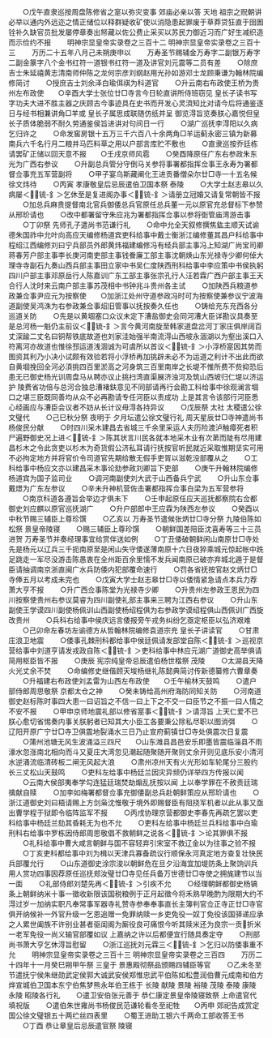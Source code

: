 <!-- { "loadSidebar": true } -->
　　○戊午直隶巡按周盘陈修省之寔以弥灾变事  郊庙必亲以答  天地  祖宗之贶朝讲必举以通内外远迩之情正储位以释群疑收矿使以消隐患起罪废于草莽贷狂直于囹圄铨补久缺官员批发屡停章奏出帑藏以佐公费止采买以苏民力御近习而广好生减织造而示俭约不报
　　明神宗显皇帝实录卷之三百十二
明神宗显皇帝实录卷之三百十三
　　万历二十五年八月己未朔庚申以
　　万寿圣节赐辅金万寿字二副银万寿字二副金篆字八个金书红符一道银书红符一道及讲官刘元震等二员有差
　　○除庶吉士朱延禧黄志清南师仲陈之龙何宗彦刘纲赵用光孙如游邓士龙顾秉谦为翰林院编修简讨
　　○授庶吉士刘余泽白瑜佴祺为科道官
　　○升云南右布政使王桥为贵州左布政使　　○辛酉大学士张位廿□寺言今日轮直讲所侍班窃见  皇长子读书写字功夫大进不胜主器之庆顾古今事迹具在史书而开发心灵湏知比对请今后将通鉴逐日与经书相兼讲角□羊或  皇长子属思成联随仿纸并呈  御览淂旨览奏朕心嘉悦但皇长子质体脆弱不耐久劳通鉴侯旨进讲对句间日一行
　　○湖广巡抚李淂阳以久病乞归许之
　　○命发窖房银十五万三千六百八十余两角□羊运蓟永密三镇为新募南兵六千名行月二粮并马匹料草之用以户部言库贮不敷也
　　○直隶巡按乔廷栋请罢矿正储以回天意不报　　○壬戌京师风雹
　　○癸酉降原任广东右参政朱东光为广西右参议
　　○升副总兵管分守倒马关参将事署都指挥佥事王永寿为署都督佥事充五军营副将
　　○甲子宴乌斯藏阐化王进贡番僧朵尔廿□寺一十五名候徐文炜待
　　○丙寅  孝康敬皇后忌辰遣伯卫国本祭  泰陵
　　○大学士赵志皋以久病屡＜锍-釒＞乞休至是复进阁办事＜锍-釒＞请册立冠婚又请复常朝皆不报
　　○加总兵麻贵提督南北官兵御倭总兵官原任总兵董一元以原官充总督标下参赞从邢玠请也
　　○改中都署留守朱应兆为署都指挥佥事以参将衘管庙湾游击事
　　○丁卯祭  先师孔子遣尚书范谦行礼
　　○命中允全天叙修撰焦鈜主顺天试谕德朱国祚中允叶向高应天编修杨道宾吏科给事中戴士衡浙江编修董其昌户科给事中程绍江西编修刘曰宁兵部员外郎黄炜福建编修冯有经兵部主事冯上知湖广尚宝司卿蒋春芳户部主事李长庚河南吏部主事钱餋廉工部主事沈朝焕山东光禄寺少卿何倬大理寺寺副石九奏山西兵部主事田立家中书吴仁度陕西刑科给事中李应策中书侯执躬四川户部主事邓原岳行人陈嘉训广东工部主事张宗孔行人汪若霖广西户部主事王天合行人沈时来云南户部主事苏茂相中书钟兆斗贵州各主试
　　○加陕西兵粮道参政兼佥事尹应元为按察使　　○加浙江处州守道参政冯时可为按察使兼参议宁波海道副使吴鸿洙为右参政兼佥事炤旧管事以抚按奏久任也
　　○铸给充东充西各分巡道关防
　　○先是以黄堌塞口众议未定下漕盐御史会同河漕大臣详勘议具奏至是总河杨一魁仍主前议＜锍-釒＞言今黄河南旋至韩家道盘岔河丁家庄俱岸阔百丈深踰二丈名曰铜帮铁底故道也刘家洼始强半南流淂山西坡永涸湖以为壑出溪口入符离河亦故道也惟徐邳运道浅涸诚为可虞所以首议＜锍-釒＞小浮桥寔因其势而图资其利乃小决小试颇有效验若将小浮桥再加挑辟未必不为运道之利计不出此而欲自黄堌挽回全河必湏挑四百里淤高之河身筑三百里南岸之长堤不惟所费不赀抑恐后患无已御史杨光训周盘马从聘亦议止挑扫湾直渠展济浊河及筑山西坡归仁堤以济运护  陵费省功倍与总河合独总漕褚鈇意见不同部请再行会勘工科给事中徐观澜言堌口之堪三臣既同善均从众不必再勘请专任河臣以责成功  上是其言令该部行河臣悉心经画应与漕臣会议者不妨从长计议毋淂各持异议
　　○戊辰祭  太社  太稷遣公徐文璧代
　　○己巳秋分祭  夜明于  夕月坛遣公徐文璧行礼  周天星辰廿□寺神遣尚书杨俊民分献
　　○时四川采木建昌去省城三千余里采运人夫历险渡泸触瘴死者积尸遍野御史况上进＜锍-釒＞陈其状言川民各就本地采木业有次苐而陡有尽用建昌杉木之令此贪吏以杉木为奇货假公济私耳请行抚按官听民就近采取惟期坚实可用不必拘定地方并将官价令司道官先期给散无假手吏胥以滋乾没部覆从之
　　○工科给事中杨应文亦以建昌采木事论劾参政刘卿旨下吏部
　　○庚午升翰林院编修杨道宾为国子监司业
　　○调河南副使刘大武于山西备兵宁武
　　○升山东佥事戴燝为广东左参议
　　○辛未升神机营佐击署都指挥佥事白梁为五军营参将
　　○南京科道各遵旨会举边才俱未下
　　○壬申起原任应天巡抚都察院右佥都御史刘应麒以原官巡抚湖广
　　○升户部郎中王应霖为陕西左参议
　　○癸酉以中秋节赐三辅臣上尊珍馔
　　○乙亥以  万寿圣节遣候张炳廿□寺分祭  九陵伯陈如松祭  景皇帝陵寝
　　○赐三辅臣上尊珍馔
　　○朝鲜国差陪臣沈喜寿等三十三员进贺  万寿圣节并奏经理事宜给赏伴送如例
　　○丁丑倭破朝鲜闲山南原廿□寺处先是杨元以辽兵三千扼南原至是闲山失守倭遂薄南原十六日夜猝乘城元惊起帐中跣足跳走一军尽没游击陈愚衷在全州距百余里懦不发兵闻南原已破亦弃城北遁于是督臣请抽调南京浙直闽广水兵防倭内犯部覆命速行
　　○罚各省抚按官赵文炳廿□寺俸五月以考成未完也
　　○戊寅大学士赵志皋廿□寺以倭情紧急请点本兵力荐萧大亨不报
　　○升广西佥事陈堂为光禄寺少卿
　　○升贵州左参政王恩民为四川按察使贵州右参议莫睿为四川副使礼部主事来三聘为江西右参议
　　○升山东副使王学谟四川副使杨佩训山西副使杨绍程俱为右参政学谟绍程俱山西佩训广西旋改贵州
　　○兵科右给事中侯庆远言倭报旁午戎务纠纷乞亟定枢臣以弘济艰难
　　○己卯命左春坊左谕德方从哲翰林院编修袁道宗充  皇长子讲读官
　　○甘肃庄浪卫地震
　　○倭事孔棘刑科都给事中侯廷佩请发部堂自陈＜锍-釒＞巡视京营给事中刘道亨请发戎政自陈＜锍-釒＞吏科给事中林应元湖广道御史高举俱请简用枢臣皆不报
　　○庚辰  宪宗纯皇帝忌辰遣伯杨世楷祭  茂陵
　　○太湖县天降火光丈余不焚
　　○命编修史继偕顾天埈杨继礼陈懿典简讨传新德纂修六曹章奏
　　○升福建右布政使刘孟雷为山西左布政使　　○壬午榆林天鼓鸣
　　○遣户部侍郎周思敬祭  京都太仓之神
　　○癸未铸给高州府海防同知关防
　　○河南道御史赵标陈时事四大患一曰诏旨之不信一曰上下之不交一曰臣节之不振一曰人情之不安不报
　　○甲申京师地震礼部以修省寔事＜锍-釒＞请淂旨  上天仁爱不已朕心愈切省惕奏内事关朕躬者已知其大小臣工各要秉公除私尽职以图消弭
　　○辽阳开原广宁廿□寺卫俱震地裂涌水三日乃止宣府蓟镇廿□寺处俱震次日复震
　　○蒲州池塘无风生波涌溢三四尺　　○山东潍县昌邑安乐即墨皆震临淄县不雨濠水忽涨南北相向而斗又夏庄大湾忽见潮起随聚随开聚则丈余开则见底乐安小清河水逆涌流临清砖板二闸无风起大浪
　　○肃州凉州天有火光形如车轮尾分三股约长三丈松山天鼓鸣
　　○吏科左给事中杨廷兰因灾异频仍详举四方传报以闻
　　○云南大侯部夷奉学勾连猛廷瑞焚劫煽乱抚按以闻  上以奉学罪在不赦责廷瑞擒献自赎
　　○加李如梅署都督佥事充御倭副总兵赴朝鲜策应从邢玠请也
　　○浙江道御史刘曰梧请赐上方剑枭沈惟敬于境外即赐督臣有阻挠军机者以此从事又亟出曹学程于狱即令临阵监军不报
　　○丙戌协理京营都御史李春先再疏乞罢以吏科给事中杨廷兰劾其昏耗无为也不允
　　○吏科左给事中杨廷兰兵科给事中白瑜刑科右给事中罗栋因侍郎周思敬倡不救朝鲜之说各＜锍-釒＞论其罪俱不报
　　○礼科给事中曹大咸言朝鲜与国不容轻弃引宋室不救辽金以为往事之验不报
　　○丁亥吏科都给事中刘为楫以天津兵寡备疏议行顺保永河真定地方查复壮快民兵部覆允行
　　○山东道御史涂宗浚以朝鲜危在旦夕沿海宜加堤防条上聚饷训兵用人赏功四事因荐原任巡抚郑汝璧廿□寺见任兵备万世德廿□寺使之拥旄建节以当一面
　　○礼部侍郎刘楚先再＜锍-釒＞引疾不允
　　○经理朝鲜都御史杨镐条上朝鲜纳米十事一徵收新限该国税粮例于正月起徵今将禾熟早晚酌为限期大约不淂过岁一加纳实职凡奉常事军器寺礼赞寺参奉奉事直长主簿判官佥正寺正廿□寺官俱开纳候补一外官升级一乞恩追赠一免罪纳赎一乡吏免役一奴丁免役该国驿递应承之人累世阖族不许别业甚者驱闺阁为厮役良可痛恨今听其赎米还为良宗一贡折米一老军免役一尚义输官部覆如议  上嘉纳之许以后都便宜行随具奏定夺
　　○刑部尚书萧大亨乞休淂旨慰留
　　○浙江巡抚刘元霖三＜锍-釒＞乞归以防倭事重不允
　　明神宗显皇帝实录卷之三百十三
明神宗显皇帝实录卷之三百四
　　万历二十四年十一月癸巳朔甲午祭  三皇于  景惠殿彻祭品颁赐四辅臣等官
　　○乙未冬至节遣抚宁侯朱继勋武定侯郭大诚武安侯郑惟忠武平伯陈如松豊润伯曹元成南和伯方烨宣城伯卫国本东宁伯焦梦熊永年伯王栋于  长陵  献陵  景陵  裕陵  茂陵  泰陵  康陵  永陵  昭陵各行礼
　　○遣卫安伯张元善于  恭仁康定景皇帝陵寝致祭  上命遣官代填祝版
　　○遣伯朱世雍尚书杨俊民范谦轮看冬至祀牲　　○丙申  郊祀告成赏定国公徐文璧银五十两纻丝四表里
　　○蜀王进助工银六千两命工部收答王书
　　○丁酉  恭让章皇后忌辰遣官祭  陵寝
